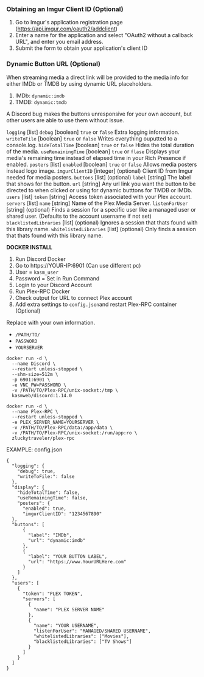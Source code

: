 ### Obtaining an Imgur Client ID (Optional)

1. Go to Imgur's application registration page (<https://api.imgur.com/oauth2/addclient>)
2. Enter a name for the application and select "OAuth2 without a callback URL", and enter you email address.
3. Submit the form to obtain your application's client ID


### Dynamic Button URL (Optional)

When streaming media a direct link will be provided to the media info for either IMDb or TMDB by using dynamic URL placeholders.

1. IMDb: `dynamic:imdb`
2. TMDB: `dynamic:tmdb`

A Discord bug makes the buttons unresponsive for your own account, but other users are able to use them without issue.


`logging`                [list]
`debug`                  [boolean] `true` or `false`   Extra logging information.
`writeToFile`            [boolean] `true` or `false`   Writes everything ouputted to a console.log.
`hideTotalTime`          [boolean] `true` or `false`   Hides the total duration of the media.
`useRemainingTime`       [boolean] `true` or `flase`   Displays your media's remaining time instead of elapsed time in your Rich Presence if enabled.
`posters`                [list]
`enabled`                [boolean] `true` or `false`   Allows media posters instead logo image.
`imgurClientID`          [integer] (optional)          Client ID from Imgur needed for media posters.
`buttons`                [list] (optional)
`label`                  [string]                      The label that shows for the button. 
`url`                    [string]                      Any url link you want the button to be directed to when clicked or using for dynamic butttons for TMDB or IMDb.
`users`                  [list]
`token`                  [string]                      Access token associated with your Plex account.
`servers`                [list]
`name`                   [string]                      Name of the Plex Media Server.
`listenForUser`          [string] (optional)           Finds a session for a specific user like a managed user or shared user. (Defaults to the account username if not set)
`blacklistedLibraries`   [list]   (optional)           Ignores a session that thats found with this library name.
`whitelistedLibraries`   [list]   (optional)           Only finds a session that thats found with this library name.

**__DOCKER INSTALL__**
1. Run Discord Docker
2. Go to https://YOUR-IP:6901 (Can use different pc) 
3. User = `kasm_user`
4. Password = Set in Run Command
5. Login to your Discord Account
6. Run Plex-RPC Docker
7. Check output for URL to connect Plex account
8. Add extra settings to `config.json`and restart Plex-RPC container (Optional)

Replace with your own information. 
- `/PATH/TO/`
- `PASSWORD`
- `YOURSERVER`
  
```
docker run -d \
  --name Discord \
  --restart unless-stopped \
  --shm-size=512m \
  -p 6901:6901 \
  -e VNC_PW=PASSWORD \
  -v /PATH/TO/Plex-RPC/unix-socket:/tmp \
  kasmweb/discord:1.14.0

docker run -d \
  --name Plex-RPC \
  --restart unless-stopped \
  -e PLEX_SERVER_NAME=YOURSERVER \
  -v /PATH/TO/Plex-RPC/data:/app/data \
  -v /PATH/TO/Plex-RPC/unix-socket:/run/app:ro \
  zluckytraveler/plex-rpc
```

EXAMPLE: config.json

```
{
  "logging": {
    "debug": true,
    "writeToFile:": false
  },
  "display": {
    "hideTotalTime": false,
    "useRemainingTime": false,
    "posters": {
      "enabled": true,
      "imgurClientID": "1234567890"
  },
  "buttons": [
      {
        "label": "IMDb",
        "url": "dynamic:imdb"
      },
      {
        "label": "YOUR BUTTON LABEL",
        "url": "https://www.YourURLHere.com"
      }
    ]
  },
  "users": [
    {
      "token": "PLEX TOKEN",
      "servers": [
        {
          "name": "PLEX SERVER NAME"
        },
        {
          "name": "YOUR USERNAME",
          "listenForUser": "MANAGED/SHARED USERNAME",
          "whitelistedLibraries": ["Movies"],
          "blacklistedLibraries": ["TV Shows"]
        }
      ]
    }
  ]
}
```

